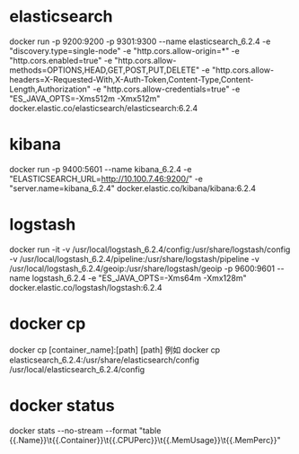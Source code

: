 # elasticsearch
docker run -p 9200:9200 -p 9301:9300 --name elasticsearch_6.2.4 -e "discovery.type=single-node" -e "http.cors.allow-origin=*" -e "http.cors.enabled=true" -e "http.cors.allow-methods=OPTIONS,HEAD,GET,POST,PUT,DELETE" -e "http.cors.allow-headers=X-Requested-With,X-Auth-Token,Content-Type,Content-Length,Authorization" -e "http.cors.allow-credentials=true" -e "ES_JAVA_OPTS=-Xms512m -Xmx512m" docker.elastic.co/elasticsearch/elasticsearch:6.2.4

# kibana
docker run -p 9400:5601 --name kibana_6.2.4 -e "ELASTICSEARCH_URL=http://10.100.7.46:9200/" -e "server.name=kibana_6.2.4" docker.elastic.co/kibana/kibana:6.2.4

# logstash
docker run -it -v /usr/local/logstash_6.2.4/config:/usr/share/logstash/config -v /usr/local/logstash_6.2.4/pipeline:/usr/share/logstash/pipeline -v /usr/local/logstash_6.2.4/geoip:/usr/share/logstash/geoip -p 9600:9601 --name logstash_6.2.4 -e "ES_JAVA_OPTS=-Xms64m -Xmx128m" docker.elastic.co/logstash/logstash:6.2.4

# docker cp
docker cp [container_name]:[path] [path]
例如 docker cp elasticsearch_6.2.4:/usr/share/elasticsearch/config /usr/local/elasticsearch_6.2.4/config

# docker status
docker stats --no-stream --format "table {{.Name}}\t{{.Container}}\t{{.CPUPerc}}\t{{.MemUsage}}\t{{.MemPerc}}"